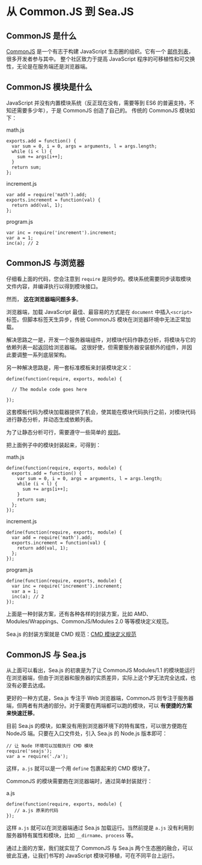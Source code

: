 # 从 Common.JS 到 Sea.JS

## CommonJS 是什么

[CommonJS](http://wiki.commonjs.org/) 是一个有志于构建 JavaScript 生态圈的组织。它有一个 [邮件列表](http://groups.google.com/group/commonjs)，很多开发者参与其中。 整个社区致力于提高 JavaScript 程序的可移植性和可交换性，无论是在服务端还是浏览器端。

## CommonJS 模块是什么

JavaScript 并没有内置模块系统（反正现在没有，需要等到 ES6 的普遍支持，不知还需要多少年），于是 CommonJS 创造了自己的。 传统的 CommonJS 模块如下：

math.js

```
exports.add = function() {
  var sum = 0, i = 0, args = arguments, l = args.length;
  while (i < l) {
    sum += args[i++];
  }
  return sum;
};
```

increment.js

```
var add = require('math').add;
exports.increment = function(val) {
  return add(val, 1);
};
```

program.js

```
var inc = require('increment').increment;
var a = 1;
inc(a); // 2
```

## CommonJS 与浏览器

仔细看上面的代码，您会注意到 `require` 是同步的。模块系统需要同步读取模块文件内容，并编译执行以得到模块接口。

然而， **这在浏览器端问题多多**。

浏览器端，加载 JavaScript 最佳、最容易的方式是在 `document` 中插入`<script>` 标签。但脚本标签天生异步，传统 CommonJS 模块在浏览器环境中无法正常加载。

解决思路之一是，开发一个服务器端组件，对模块代码作静态分析，将模块与它的依赖列表一起返回给浏览器端。 这很好使，但需要服务器安装额外的组件，并因此要调整一系列底层架构。

另一种解决思路是，用一套标准模板来封装模块定义：

```
define(function(require, exports, module) {

  // The module code goes here

});
```

这套模板代码为模块加载器提供了机会，使其能在模块代码执行之前，对模块代码进行静态分析，并动态生成依赖列表。

为了让静态分析可行，需要遵守一些简单的 [规则](https://github.com/seajs/seajs/issues/259)。

把上面例子中的模块封装起来，可得到：

math.js

```
define(function(require, exports, module) {
  exports.add = function() {
    var sum = 0, i = 0, args = arguments, l = args.length;
    while (i < l) {
      sum += args[i++];
    }
    return sum;
  };
});
```

increment.js

```
define(function(require, exports, module) {
  var add = require('math').add;
  exports.increment = function(val) {
    return add(val, 1);
  };
});
```

program.js

```
define(function(require, exports, module) {
  var inc = require('increment').increment;
  var a = 1;
  inc(a); // 2
});
```

上面是一种封装方案，还有各种各样的封装方案，比如 AMD、Modules/Wrappings、CommonJS/Modules 2.0 等等模块定义规范。

Sea.js 的封装方案就是 CMD 规范：[CMD 模块定义规范](https://github.com/seajs/seajs/issues/242)

## CommonJS 与 Sea.js

从上面可以看出，Sea.js 的初衷是为了让 CommonJS Modules/1.1 的模块能运行在浏览器端，但由于浏览器和服务器的实质差异，实际上这个梦无法完全达成，也没有必要去达成。

更好的一种方式是，Sea.js 专注于 Web 浏览器端，CommonJS 则专注于服务器端，但两者有共通的部分。对于需要在两端都可以跑的模块，可以 **有便捷的方案来快速迁移**。

目前 Sea.js 的模块，如果没有用到浏览器环境下的特有属性，可以很方便跑在 NodeJS 端。只要在入口文件处，引入 Sea.js 的 Node.js 版本即可：

```
// 让 Node 环境可以加载执行 CMD 模块
require('seajs');
var a = require('./a');
```

这样，`a.js` 就可以是一个用 `define` 包裹起来的 CMD 模块了。

CommonJS 的模块需要跑在浏览器端时，通过简单封装就行：

a.js

```
define(function(require, exports, module) {
   // a.js 原来的代码
});
```

这样 `a.js` 就可以在浏览器端通过 Sea.js 加载运行。当然前提是 `a.js` 没有利用到服务器特有属性和模块，比如 `__dirname`、`process` 等。

通过上面的方案，我们就实现了 CommonJS 与 Sea.js 两个生态圈的融合，可以彼此互通，让我们书写的 JavaScript 模块可移植，可在不同平台上运行。